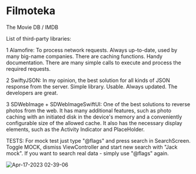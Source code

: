 # Filmoteka
The Movie DB / IMDB

List of third-party libraries:

1 Alamofire: To process network requests. Always up-to-date, used by many big-name companies. There are caching functions. Handy documentation. There are many simple calls to execute and process the required requests.

2 SwiftyJSON: In my opinion, the best solution for all kinds of JSON response from the server. Simple library. Usable. Always updated. The developers are great.

3 SDWebImage + SDWebImageSwiftUI: One of the best solutions to reverse photos from the web. It has many additional features, such as photo caching with an initiated disk in the device's memory and a conveniently configurable size of the allowed cache. It also has the necessary display elements, such as the Activity Indicator and PlaceHolder.

TESTS: For mock test just type "@flags" and press search in SearchScreen. Toggle MOCK, dismiss ViewController and start new search with "Jack mock". If you want to search real data - simply use "@flags" again.

![Apr-17-2023 02-39-06](https://user-images.githubusercontent.com/39741772/232327284-4a6b7fbc-66a7-4991-8ed7-08889cf30859.gif)


